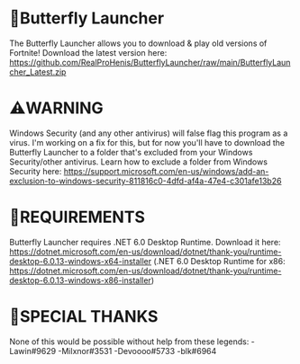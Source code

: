# 🦋Butterfly Launcher
The Butterfly Launcher allows you to download & play old versions of Fortnite!
Download the latest version here: https://github.com/RealProHenis/ButterflyLauncher/raw/main/ButterflyLauncher_Latest.zip

# ⚠️WARNING
Windows Security (and any other antivirus) will false flag this program as a virus. I'm working on a fix for this, but for now you'll have to download the Butterfly Launcher to a folder that's excluded from your Windows Security/other antivirus. Learn how to exclude a folder from Windows Security here: https://support.microsoft.com/en-us/windows/add-an-exclusion-to-windows-security-811816c0-4dfd-af4a-47e4-c301afe13b26

# 🚨REQUIREMENTS
Butterfly Launcher requires .NET 6.0 Desktop Runtime. Download it here: https://dotnet.microsoft.com/en-us/download/dotnet/thank-you/runtime-desktop-6.0.13-windows-x64-installer
(.NET 6.0 Desktop Runtime for x86: https://dotnet.microsoft.com/en-us/download/dotnet/thank-you/runtime-desktop-6.0.13-windows-x86-installer)

# 💙SPECIAL THANKS
None of this would be possible without help from these legends:
-Lawin#9629
-Milxnor#3531
-Devoooo#5733
-blk#6964
